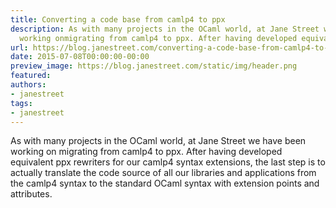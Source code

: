 ```yaml
---
title: Converting a code base from camlp4 to ppx
description: As with many projects in the OCaml world, at Jane Street we have been
  working onmigrating from camlp4 to ppx. After having developed equivalent ppx rewriters...
url: https://blog.janestreet.com/converting-a-code-base-from-camlp4-to-ppx/
date: 2015-07-08T00:00:00-00:00
preview_image: https://blog.janestreet.com/static/img/header.png
featured:
authors:
- janestreet
tags:
- janestreet
---
```


<p>As with many projects in the OCaml world, at Jane Street we have been working on
migrating from camlp4 to ppx. After having developed equivalent ppx rewriters
for our camlp4 syntax extensions, the last step is to actually translate the
code source of all our libraries and applications from the camlp4 syntax to the
standard OCaml syntax with extension points and attributes.</p>


